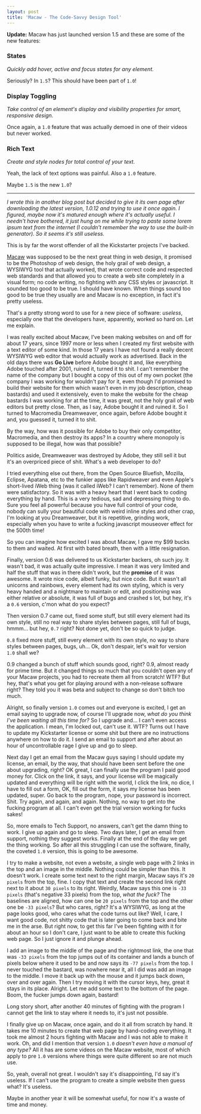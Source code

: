 ```yaml
---
layout: post
title: 'Macaw - The Code-Savvy Design Tool'
---
```


**Update:** Macaw has just launched version 1.5 and these are some of the new features:

### States
*Quickly add hover, active and focus states for any element.*

Seriously? In `1.5`? This should have been part of `1.0`!

### Display Toggling
*Take control of an element's display and visibility properties for smart, responsive design.*

Once again, a `1.0` feature that was actually demoed in one of their videos but never worked.

### Rich Text
*Create and style nodes for total control of your text.*

Yeah, the lack of text options was painful. Also a `1.0` feature.

Maybe `1.5` is the new `1.0`?

---

*I wrote this in another blog post but decided to give it its own page after downloading the latest version, 1.0.12 and trying to use it once again. I figured, maybe now it's matured enough where it's actually useful. I needn't have bothered, it just hung on me while trying to paste some lorem ipsum text from the internet (I couldn't remember the way to use the built-in generator). So it seems it's still useless.*

This is by far the worst offender of all the Kickstarter projects I've backed.

[Macaw](http://macaw.co/) was supposed to be the next great thing in web design, it promised to be the Photoshop of web design, the holy grail of web design, a WYSIWYG tool that actually worked, that wrote correct code and respected web standards and that allowed you to create a web site completely in a visual form; no code writing, no fighting with any CSS styles or javascript.
It sounded too good to be true. I should have known. When things sound too good to be true they usually are and Macaw is no exception, in fact it's pretty useless.

That's a pretty strong word to use for a new piece of software: *useless*, especially one that the developers have, apparently, worked so hard on. Let me explain.

I was really excited about Macaw, I've been making websites on and off for about 17 years, since 1997 more or less when I created my first website with a text editor of some kind. In those 17 years I have not found a really decent WYSIWYG web editor that would actually work as advertised. Back in the old days there was **Go Live** before Adobe bought it and, like everything Adobe touched after 2001, ruined it, turned it to shit. I can't remember the name of the company but I bought a copy of this out of my own pocket (the company I was working for wouldn't pay for it, even though I'd promised to build their website for them which wasn't even in my job description, cheap bastards) and used it extensively, even to make the website for the cheap bastards I was working for at the time, it was great, not the holy grail of web editors but pretty close. Then, as I say, Adobe bought it and ruined it. So I turned to Macromedia Dreamweaver, once again, before Adobe bought it and, you guessed it, turned it to shit.

By the way, how was it possible for Adobe to buy their only competitor, Macromedia, and then destroy its apps? In a country where monopoly is supposed to be illegal, how was that possible?

Politics aside, Dreamweaver was destroyed by Adobe, they still sell it but it's an overpriced piece of shit. What's a web developer to do?

I tried everything else out there, from the Open Source Bluefish, Mozilla, Eclipse, Apatana, etc to the funkier apps like Rapidweaver and even Apple's short-lived iWeb thing (was it called iWeb? I can't remember). None of them were satisfactory. So it was with a heavy heart that I went back to coding everything by hand. This is a very tedious, sad and depressing thing to do. Sure you feel all powerful because you have full control of your code, nobody can sully your beautiful code with weird inline styles and other crap, I'm looking at you Dreamweaver, but it is repetitive, grinding work, especially when you have to write a fucking javascript mouseover effect for the 500th time!

So you can imagine how excited I was about Macaw, I gave my $99 bucks to them and waited. At first with bated breath, then with a little resignation.

Finally, version 0.6 was delivered to us Kickstarter backers, oh such joy. It wasn't bad, it was actually quite impressive. I mean it was very limited and half the stuff that was in there didn't work, but the **promise** of it was awesome. It wrote nice code, albeit funky, but nice code. But it wasn't all unicorns and rainbows, every element had its own styling, which is very heavy handed and a nightmare to maintain or edit, and positioning was either relative or absolute, it was full of bugs and crashed s lot, but hey, it's a `0.6` version, c'mon what do you expect?

Then version 0.7 came out, fixed some stuff, but still every element had its own style, still no real way to share styles between pages, still full of bugs, hmmm... but hey, `0.7` right? Not done yet, don't be so quick to judge.

`0.8` fixed more stuff, still every element with its own style, no way to share styles between pages, bugs, uh... Ok, don't despair, let's wait for version `1.0` shall we?

0.9 changed a bunch of stuff which sounds good, right? 0.9, almost ready for prime time. But it changed things so much that you couldn't open any of your Macaw projects, you had to recreate them all from scratch! WTF? But hey, that's what you get for playing around with a non-release software right? They told you it was beta and subject to change so don't bitch too much.

Alright, so finally version `1.0` comes out and everyone is excited, I get an email saying to upgrade now, of course I'll upgrade now, *what do you think I've been waiting all this time for?* So I upgrade and... I can't even access the application. I mean, I'm locked out, can't use it. WTF? Turns out I have to update my Kickstarter license or some shit but there are no instructions anywhere on how to do it. I send an email to support and after about an hour of uncontrollable rage I give up and go to sleep.

Next day I get an email from the Macaw guys saying I should update my license, an email, by the way, that should have been sent before the one about upgrading, right? OK great, I can finally use the program I paid good money for. Click on the link, it says, and your license will be magically updated and everything will be right with the world, I click the link, no dice, I have to fill out a form, OK, fill out the form, it says my license has been updated, super. Go back to the program, nope, your password is incorrect. Shit. Try again, and again, and again. Nothing, no way to get into the fucking program at all. I can't even get the trial version working for fucks sakes!

So, more emails to Tech Support, no answers, can't get the damn thing to work. I give up again and go to sleep. Two days later, I get an email from support, nothing they suggest works. Finally at the end of the day we get the thing working. So after all this struggling I can use the software, finally, the coveted `1.0` version, this is going to be awesome.

I try to make a website, not even a website, a single web page with 2 links in the top and an image in the middle. Nothing could be simpler than this. It doesn't work. I create some text next to the right margin, Macaw says it's `20 pixels` from the top, fine. I copy that text and create the second link right next to it about `30 pixels` to its right. Weirdly, Macaw says this one is `-33 pixels` (that's negative 33 pixels) from the top, *what the fuck?* The baselines are aligned, how can one be `20 pixels` from the top and the other one be `-33 pixels`? But who cares, right? It's a WYSIWYG, as long at the page looks good, who cares what the code turns out like? Well, I care, I want good code, not shitty code that is later going to come back and bite me in the arse. But right now, to get this far I've been fighting with it for about an hour so I don't care, I just want to be able to create this fucking web page. So I just ignore it and plunge ahead.

I add an image to the middle of the page and the rightmost link, the one that was `-33 pixels` from the top jumps out of its container and lands a bunch of pixels below where it used to be and now says its `-77 pixels` from the top. I never touched the bastard, was nowhere near it, all I did was add an image to the middle. I move it back up with the mouse and it jumps back down, over and over again. Then I try moving it with the cursor keys, hey, great it stays in its place. Alright. Let me add some text to the bottom of the page. Boom, the fucker jumps down again, bastard!

Long story short, after another 40 minutes of fighting with the program I cannot get the link to stay where it needs to, it's just not possible.

I finally give up on Macaw, once again, and do it all from scratch by hand. It takes me 10 minutes to create that web page by hand-coding everything. It took me almost 2 hours fighting with Macaw and I was not able to make it work. Oh, and did I mention that version `1.0` *doesn't even have a manual of any type?* All it has are some videos on the Macaw website, most of which apply to pre `1.0` versions where things were quite different so are not much use.

So, yeah, overall not great. I wouldn't say it's disappointing, I'd say it's useless. If I can't use the program to create a simple website then guess what? It's useless.

Maybe in another year it will be somewhat useful, for now it's a waste of time and money.
